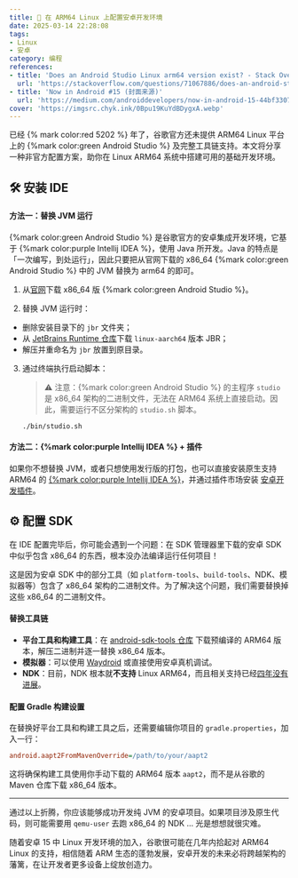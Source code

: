```yaml
---
title: 🤖 在 ARM64 Linux 上配置安卓开发环境
date: 2025-03-14 22:28:08
tags:
- Linux
- 安卓
category: 编程
references:
- title: 'Does an Android Studio Linux arm64 version exist? - Stack Overflow'
  url: 'https://stackoverflow.com/questions/71067886/does-an-android-studio-linux-arm64-version-exist'
- title: 'Now in Android #15 (封面来源)'
  url: 'https://medium.com/androiddevelopers/now-in-android-15-44bf3307a8f2'
cover: 'https://imgsrc.chyk.ink/0Bpu19KuYdBDygxA.webp'
---
```


已经 {% mark color:red 5202 %} 年了，谷歌官方还未提供 ARM64 Linux 平台上的 {%mark color:green Android Studio %} 及完整工具链支持。本文将分享一种非官方配置方案，助你在 Linux ARM64 系统中搭建可用的基础开发环境。

<!--more-->

## 🛠️ 安装 IDE

#### 方法一：替换 JVM 运行

{%mark color:green Android Studio %} 是谷歌官方的安卓集成开发环境，它基于 {%mark color:purple Intellij IDEA %}，使用 Java 所开发。Java 的特点是「一次编写，到处运行」，因此只要把从官网下载的 x86_64 {%mark color:green Android Studio %} 中的 JVM 替换为 arm64 的即可。

1. 从[官网](https://developer.android.com/studio)下载 x86_64 版 {%mark color:green Android Studio %}。

2. 替换 JVM 运行时：

  - 删除安装目录下的 `jbr` 文件夹；
  - 从 [JetBrains Runtime 仓库](https://github.com/JetBrains/JetBrainsRuntime)下载 `linux-aarch64` 版本 JBR；
  - 解压并重命名为 `jbr` 放置到原目录。

3. 通过终端执行启动脚本：

   > ⚠️ 注意：{%mark color:green Android Studio %} 的主程序 `studio` 是 x86_64 架构的二进制文件，无法在 ARM64 系统上直接启动。因此，需要运行不区分架构的 `studio.sh` 脚本。

   ```
   ./bin/studio.sh
   ```

#### 方法二：{%mark color:purple Intellij IDEA %} + 插件

如果你不想替换 JVM，或者只想使用发行版的打包，也可以直接安装原生支持 ARM64 的 [{%mark color:purple Intellij IDEA %}](https://www.jetbrains.com/idea/)，并通过插件市场安装 [安卓开发插件](https://plugins.jetbrains.com/plugin/22989-android)。

## ⚙️ 配置 SDK

在 IDE 配置完毕后，你可能会遇到一个问题：在 SDK 管理器里下载的安卓 SDK 中似乎包含 x86_64 的东西，根本没办法编译运行任何项目！

这是因为安卓 SDK 中的部分工具（如 `platform-tools`、`build-tools`、NDK、模拟器等）包含了 x86_64 架构的二进制文件。为了解决这个问题，我们需要替换掉这些 x86_64 的二进制文件。

#### 替换工具链

- **平台工具和构建工具**：在 [android-sdk-tools 仓库](https://github.com/lzhiyong/android-sdk-tools/releases) 下载预编译的 ARM64 版本，解压二进制并逐一替换 x86_64 版本。
- **模拟器**：可以使用 [Waydroid](https://waydro.id) 或直接使用安卓真机调试。
- **NDK**：目前，NDK 根本就**不支持** Linux ARM64，而且相关支持已经[四年没有进展](https://groups.google.com/g/android-ndk/c/iV9-87oeo2E)。

#### 配置 Gradle 构建设置

在替换好平台工具和构建工具之后，还需要编辑你项目的 `gradle.properties`，加入一行：

```ini
android.aapt2FromMavenOverride=/path/to/your/aapt2
```

这将确保构建工具使用你手动下载的 ARM64 版本 `aapt2`，而不是从谷歌的 Maven 仓库下载 x86_64 版本。

---

通过以上折腾，你应该能够成功开发纯 JVM 的安卓项目。如果项目涉及原生代码，则可能需要用 `qemu-user` 去跑 x86_64 的 NDK ...  光是想想就很灾难。

随着安卓 15 中 Linux 开发环境的加入，谷歌很可能在几年内拾起对 ARM64 Linux 的支持，相信随着 ARM 生态的蓬勃发展，安卓开发的未来必将跨越架构的藩篱，在让开发者更多设备上绽放创造力。